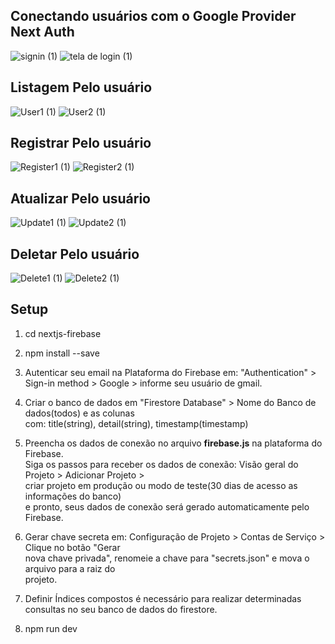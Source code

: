 ## Conectando usuários com o Google Provider Next Auth
![signin (1)](https://user-images.githubusercontent.com/96249621/226487724-14527d5d-95ec-4a04-a904-36b8e9033bb2.svg)
![tela de login (1)](https://user-images.githubusercontent.com/96249621/226487780-adaa08bd-6761-4bc3-811a-4920ea904fe8.svg)

## Listagem Pelo usuário
![User1 (1)](https://user-images.githubusercontent.com/96249621/226488025-4f6db382-4241-420e-83b0-c7f34d065e9e.svg)
![User2 (1)](https://user-images.githubusercontent.com/96249621/226488033-60ca4e78-123f-4269-9213-62c213a7e95e.svg)

## Registrar Pelo usuário
![Register1 (1)](https://user-images.githubusercontent.com/96249621/226488165-51921cb8-902b-4364-94ba-056d5cbcfbcd.svg)
![Register2 (1)](https://user-images.githubusercontent.com/96249621/226488175-65fdbb21-033d-4bb6-bf0b-7d6a0a268c87.svg)

## Atualizar Pelo usuário
![Update1 (1)](https://user-images.githubusercontent.com/96249621/226488310-1a61e63e-99a3-4c52-a818-84664ccd8cc0.svg)
![Update2 (1)](https://user-images.githubusercontent.com/96249621/226488314-bf504324-d280-4ed7-9c6b-61d2518b6518.svg)

## Deletar Pelo usuário
![Delete1 (1)](https://user-images.githubusercontent.com/96249621/226488488-f27888dc-8d30-4301-99e8-cebd8ff2c7db.svg)
![Delete2 (1)](https://user-images.githubusercontent.com/96249621/226488493-8da1e22a-7106-43ce-9ab3-7ea820594e25.svg)

## Setup
1. cd nextjs-firebase <br />

2. npm install --save <br />

3. Autenticar seu email na Plataforma do Firebase em: "Authentication" > Sign-in method > Google > informe seu usuário de gmail.<br />

4. Criar o banco de dados em "Firestore Database" > Nome do Banco de dados(todos) e as colunas<br /> com: title(string), detail(string), timestamp(timestamp)<br />

5. Preencha os dados de conexão no arquivo <b>firebase.js</b> na plataforma do Firebase.<br />
Siga os passos para receber os dados de conexão: Visão geral do Projeto > Adicionar Projeto ><br />
criar projeto em produção ou modo de teste(30 dias de acesso as informações do banco) <br />
e pronto, seus dados de conexão será gerado automaticamente pelo Firebase.<br />

6. Gerar chave secreta em: Configuração de Projeto > Contas de Serviço > Clique no botão "Gerar <br /> nova chave privada", renomeie a chave para "secrets.json" e mova o arquivo para a raiz do<br />projeto.

7. Definir Índices compostos é necessário para realizar determinadas consultas no seu banco de dados do firestore.<br />

8. npm run dev <br />
